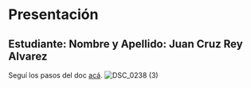 # Presentación

## Estudiante: Nombre y Apellido: Juan Cruz Rey Alvarez
Seguí los pasos del doc [acá](https://docs.google.com/document/d/e/2PACX-1vTNHQ5dzaVFhKPd4UxLOGhZa9Ix_bDgpyIftq4gqzz7674dHmHkcH2oH9TpQ_TsghZkiSPBoUm2ftzM/pub).
![DSC_0238 (3)](https://user-images.githubusercontent.com/82044262/114059932-3f8c1600-986b-11eb-9bc6-b4b123f65d7c.JPG)
